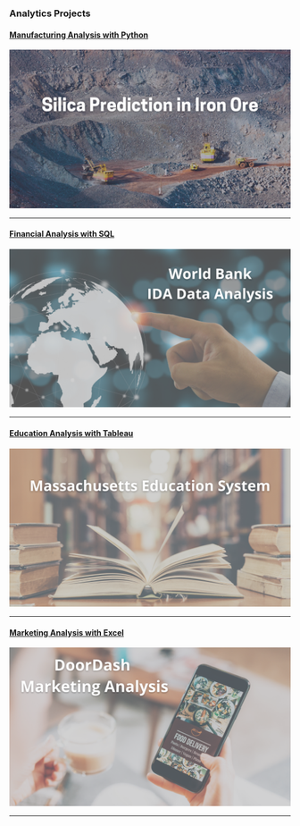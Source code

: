 ### Analytics Projects


#### [Manufacturing Analysis with Python](/ManufacturingPlant)
[<img src="images/Silica.png?raw=true"/>](/ManufacturingPlant)

---

#### [Financial Analysis with SQL](/WorldBankIDA)
[<img src="images/World Bank.png?raw=true"/>](/WorldBankIDA)
 
---

#### [Education Analysis with Tableau](/Massachusetts_Education) 
[<img src="images/MA_Cover.png?raw=true"/>](/Massachusetts_Education)

---

#### [Marketing Analysis with Excel](https://www.linkedin.com/pulse/what-popular-beverage-consumers-spending-most-vania-cortez/)
[<img src="images/DoorDash.png?raw=true"/>](https://www.linkedin.com/pulse/what-popular-beverage-consumers-spending-most-vania-cortez/)

---








